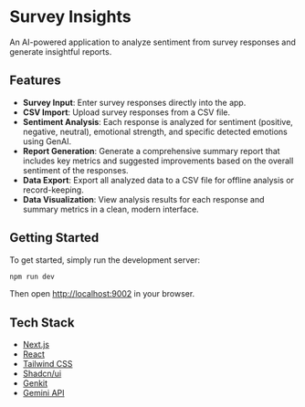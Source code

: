# Survey Insights

An AI-powered application to analyze sentiment from survey responses and generate insightful reports.

## Features

- **Survey Input**: Enter survey responses directly into the app.
- **CSV Import**: Upload survey responses from a CSV file.
- **Sentiment Analysis**: Each response is analyzed for sentiment (positive, negative, neutral), emotional strength, and specific detected emotions using GenAI.
- **Report Generation**: Generate a comprehensive summary report that includes key metrics and suggested improvements based on the overall sentiment of the responses.
- **Data Export**: Export all analyzed data to a CSV file for offline analysis or record-keeping.
- **Data Visualization**: View analysis results for each response and summary metrics in a clean, modern interface.

## Getting Started

To get started, simply run the development server:

```bash
npm run dev
```

Then open [http://localhost:9002](http://localhost:9002) in your browser.

## Tech Stack

- [Next.js](https://nextjs.org/)
- [React](https://react.dev/)
- [Tailwind CSS](https://tailwindcss.com/)
- [Shadcn/ui](https://ui.shadcn.com/)
- [Genkit](https://firebase.google.com/docs/genkit)
- [Gemini API](https://ai.google.dev/)

